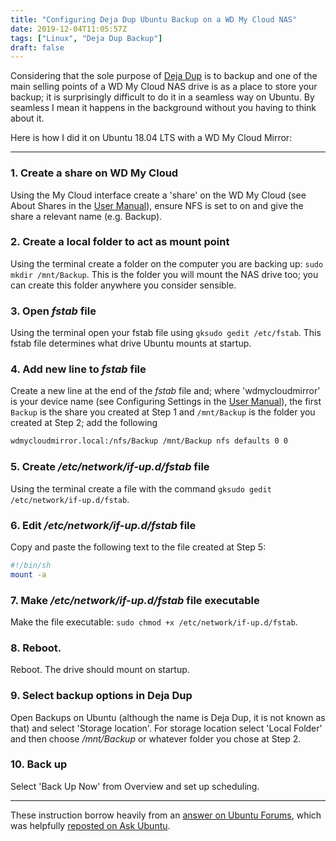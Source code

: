 ```yaml
---
title: "Configuring Deja Dup Ubuntu Backup on a WD My Cloud NAS"
date: 2019-12-04T11:05:57Z
tags: ["Linux", "Deja Dup Backup"]
draft: false
---
```


Considering that the sole purpose of [Deja Dup](https://wiki.gnome.org/Apps/DejaDup) is to backup and one of the main selling points of a WD My Cloud NAS drive is as a place to store your backup; it is surprisingly difficult to do it in a seamless way on Ubuntu.  By seamless I mean it happens in the background without you having to think about it.

Here is how I did it on Ubuntu 18.04 LTS with a WD My Cloud Mirror:

---

### 1. Create a share on WD My Cloud  

Using the My Cloud interface create a 'share' on the WD My Cloud (see About Shares in the [User Manual](https://products.wdc.com/library/UM/ENG/4779-705145.pdf)), ensure NFS is set to on and give the share a relevant name (e.g. Backup).

### 2. Create a local folder to act as mount point

Using the terminal create a folder on the computer you are backing up: `sudo mkdir /mnt/Backup`.  This is the folder you will mount the NAS drive too; you can create this folder anywhere you consider sensible.

### 3. Open *fstab* file 

Using the terminal open your fstab file using `gksudo gedit /etc/fstab`. This fstab file determines what drive Ubuntu mounts at startup.

### 4.  Add new line to *fstab* file

Create a new line at the end of the *fstab* file and; where 'wdmycloudmirror' is your device name (see Configuring Settings in the [User Manual](https://products.wdc.com/library/UM/ENG/4779-705145.pdf)), the first `Backup` is the share you created at Step 1 and `/mnt/Backup` is the folder you created at Step 2; add the following 

```bash
wdmycloudmirror.local:/nfs/Backup /mnt/Backup nfs defaults 0 0
```

### 5.  Create */etc/network/if-up.d/fstab* file  

Using the terminal create a file with the command `gksudo gedit /etc/network/if-up.d/fstab`.

### 6.  Edit */etc/network/if-up.d/fstab* file

Copy and paste the following text to the file created at Step 5:

```bash
#!/bin/sh
mount -a
```

### 7.  Make */etc/network/if-up.d/fstab* file executable

Make the file executable: `sudo chmod +x /etc/network/if-up.d/fstab`.

### 8.  Reboot.  

Reboot.  The drive should mount on startup.

### 9.  Select backup options in Deja Dup

Open Backups on Ubuntu (although the name is Deja Dup, it is not known as that) and select 'Storage location'.  For storage location select 'Local Folder' and then choose */mnt/Backup* or whatever folder you chose at Step 2.

### 10.  Back up  

Select 'Back Up Now' from Overview and set up scheduling.

---

These instruction borrow heavily from an [answer on Ubuntu Forums](https://ubuntuforums.org/showthread.php?t=2392742&p=13795542#post13795542), which was helpfully [reposted on Ask Ubuntu](https://askubuntu.com/a/1153732).

